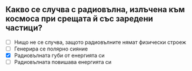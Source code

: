 ## Какво се случва с радиовълна, излъчена към космоса при срещата й със заредени частици?

<!-- Верният отговор е отбелязан с [X] -->

- [ ] Нищо не се случва, защото радиовълните нямат физически строеж
- [ ] Генерира се полярно сияние
- [X] Радиовълната губи от енергията си
- [ ] Радиовълната повишава енергията си
